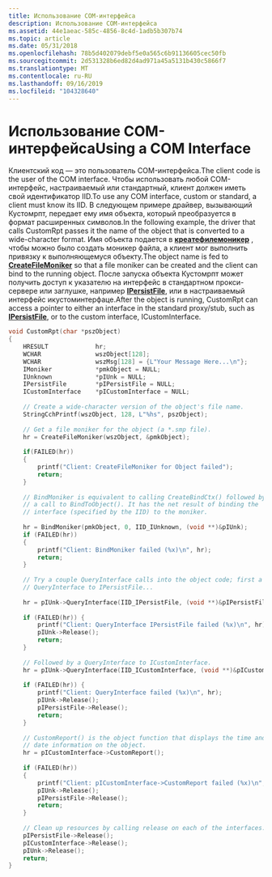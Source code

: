 ```yaml
---
title: Использование COM-интерфейса
description: Использование COM-интерфейса
ms.assetid: 44e1aeac-585c-4856-8c4d-1adb5b307b74
ms.topic: article
ms.date: 05/31/2018
ms.openlocfilehash: 78b5d402079debf5e0a565c6b91136605cec50fb
ms.sourcegitcommit: 2d531328b6ed82d4ad971a45a5131b430c5866f7
ms.translationtype: MT
ms.contentlocale: ru-RU
ms.lasthandoff: 09/16/2019
ms.locfileid: "104328640"
---
```

# <a name="using-a-com-interface"></a><span data-ttu-id="dbbd0-103">Использование COM-интерфейса</span><span class="sxs-lookup"><span data-stu-id="dbbd0-103">Using a COM Interface</span></span>

<span data-ttu-id="dbbd0-104">Клиентский код — это пользователь COM-интерфейса.</span><span class="sxs-lookup"><span data-stu-id="dbbd0-104">The client code is the user of the COM interface.</span></span> <span data-ttu-id="dbbd0-105">Чтобы использовать любой COM-интерфейс, настраиваемый или стандартный, клиент должен иметь свой идентификатор IID.</span><span class="sxs-lookup"><span data-stu-id="dbbd0-105">To use any COM interface, custom or standard, a client must know its IID.</span></span> <span data-ttu-id="dbbd0-106">В следующем примере драйвер, вызывающий Кустомрпт, передает ему имя объекта, который преобразуется в формат расширенных символов.</span><span class="sxs-lookup"><span data-stu-id="dbbd0-106">In the following example, the driver that calls CustomRpt passes it the name of the object that is converted to a wide-character format.</span></span> <span data-ttu-id="dbbd0-107">Имя объекта подается в [**креатефилемоникер**](/windows/desktop/api/Objbase/nf-objbase-createfilemoniker) , чтобы можно было создать моникер файла, а клиент мог выполнить привязку к выполняющемуся объекту.</span><span class="sxs-lookup"><span data-stu-id="dbbd0-107">The object name is fed to [**CreateFileMoniker**](/windows/desktop/api/Objbase/nf-objbase-createfilemoniker) so that a file moniker can be created and the client can bind to the running object.</span></span> <span data-ttu-id="dbbd0-108">После запуска объекта Кустомрпт может получить доступ к указателю на интерфейс в стандартном прокси-сервере или заглушке, например [**IPersistFile**](/windows/desktop/api/ObjIdl/nn-objidl-ipersistfile), или в настраиваемый интерфейс икустоминтерфаце.</span><span class="sxs-lookup"><span data-stu-id="dbbd0-108">After the object is running, CustomRpt can access a pointer to either an interface in the standard proxy/stub, such as [**IPersistFile**](/windows/desktop/api/ObjIdl/nn-objidl-ipersistfile), or to the custom interface, ICustomInterface.</span></span>


```C++
void CustomRpt(char *pszObject) 
{ 
    HRESULT             hr; 
    WCHAR               wszObject[128]; 
    WCHAR               wszMsg[128] = {L"Your Message Here...\n"}; 
    IMoniker            *pmkObject = NULL; 
    IUnknown            *pIUnk = NULL; 
    IPersistFile        *pIPersistFile = NULL; 
    ICustomInterface    *pICustomInterface = NULL; 
 
    // Create a wide-character version of the object's file name. 
    StringCchPrintf(wszObject, 128, L"%hs", pszObject); 
 
    // Get a file moniker for the object (a *.smp file). 
    hr = CreateFileMoniker(wszObject, &pmkObject); 
 
    if(FAILED(hr)) 
    { 
        printf("Client: CreateFileMoniker for Object failed"); 
        return; 
    } 
 
    // BindMoniker is equivalent to calling CreateBindCtx() followed by 
    // a call to BindToObject(). It has the net result of binding the 
    // interface (specified by the IID) to the moniker. 
 
    hr = BindMoniker(pmkObject, 0, IID_IUnknown, (void **)&pIUnk); 
    if (FAILED(hr)) 
    { 
        printf("Client: BindMoniker failed (%x)\n", hr); 
        return; 
    } 
 
    // Try a couple QueryInterface calls into the object code; first a 
    // QueryInterface to IPersistFile... 
 
    hr = pIUnk->QueryInterface(IID_IPersistFile, (void **)&pIPersistFile); 
 
    if (FAILED(hr)) { 
        printf("Client: QueryInterface IPersistFile failed (%x)\n", hr); 
        pIUnk->Release(); 
        return; 
    } 
 
    // Followed by a QueryInterface to ICustomInterface. 
    hr = pIUnk->QueryInterface(IID_ICustomInterface, (void **)&pICustomInterface); 
 
    if (FAILED(hr)) { 
        printf("Client: QueryInterface failed (%x)\n", hr); 
        pIUnk->Release(); 
        pIPersistFile->Release(); 
        return; 
    } 
 
    // CustomReport() is the object function that displays the time and 
    // date information on the object. 
    hr = pICustomInterface->CustomReport(); 
 
    if (FAILED(hr)) 
    { 
        printf("Client: pICustomInterface->CustomReport failed (%x)\n", hr); 
        pIUnk->Release(); 
        pIPersistFile->Release(); 
        return; 
    } 
 
    // Clean up resources by calling release on each of the interfaces. 
    pIPersistFile->Release(); 
    pICustomInterface->Release(); 
    pIUnk->Release(); 
    return; 
} 
```



 

 




